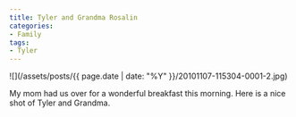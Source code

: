```yaml
---
title: Tyler and Grandma Rosalin
categories:
- Family
tags:
- Tyler
---
```


![](/assets/posts/{{ page.date | date: "%Y" }}/20101107-115304-0001-2.jpg)
  



My mom had us over for a wonderful breakfast this morning. Here is a nice shot of Tyler and Grandma.
